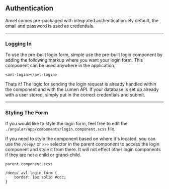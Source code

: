 ## Authentication

Anvel comes pre-packaged with integrated authentication.
By default, the email and password is used as credentials.

---

### Logging In

To use the pre-built login form, simple use the pre-built
login component by adding the following markup where you
want your login form. This component can be used anywhere
in the application.

    <avl-login></avl-login>

Thats it! The logic for sending the login request is already
handled within the component and with the Lumen API. If your
database is set up already with a user stored, simply put in
the correct credentials and submit.

---

### Styling The Form

If you would like to style the login form, feel free to edit the
`./angular/app/components/login.component.scss` file.

If you need to style the component based on where it's located,
you can use the `/deep/` or `>>>` selector in the parent
component to access the login component and style it from there.
It will not effect other login components if they are not a child
or grand-child.

`parent.component.scss`

    /deep/ avl-login form {
        border: 1px solid #ccc;
    }
